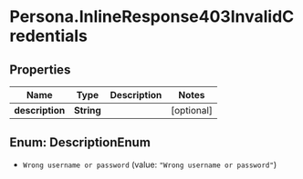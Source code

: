 # Persona.InlineResponse403InvalidCredentials

## Properties

Name | Type | Description | Notes
------------ | ------------- | ------------- | -------------
**description** | **String** |  | [optional] 



## Enum: DescriptionEnum


* `Wrong username or password` (value: `"Wrong username or password"`)





